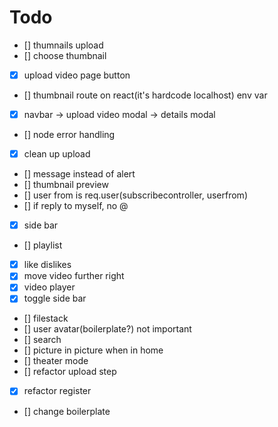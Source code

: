 # Todo

- [] thumnails upload
- [] choose thumbnail
- [x] upload video page button
- [] thumbnail route on react(it's hardcode localhost) env var
- [x] navbar -> upload video modal -> details modal
- [] node error handling
- [x] clean up upload
- [] message instead of alert
- [] thumbnail preview
- [] user from is req.user(subscribecontroller, userfrom)
- [] if reply to myself, no @
- [x] side bar
- [] playlist
- [x] like dislikes
- [x] move video further right
- [x] video player
- [x] toggle side bar
- [] filestack
- [] user avatar(boilerplate?) not important
- [] search
- [] picture in picture when in home
- [] theater mode
- [] refactor upload step
- [x] refactor register
- [] change boilerplate
